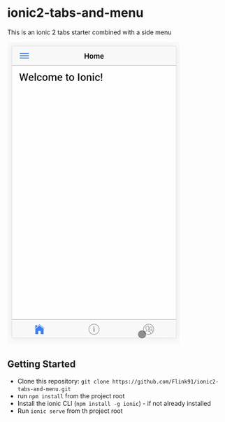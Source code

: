 # ionic2-tabs-and-menu

This is an ionic 2 tabs starter combined with a side menu

<img src="resources/preview/ionic_tabs_and_menu.gif" alt="Preview Gif">

## Getting Started

* Clone this repository: `git clone https://github.com/Flink91/ionic2-tabs-and-menu.git`
* run `npm install` from the project root
* Install the ionic CLI (`npm install -g ionic`) - if not already installed
* Run `ionic serve` from th project root

